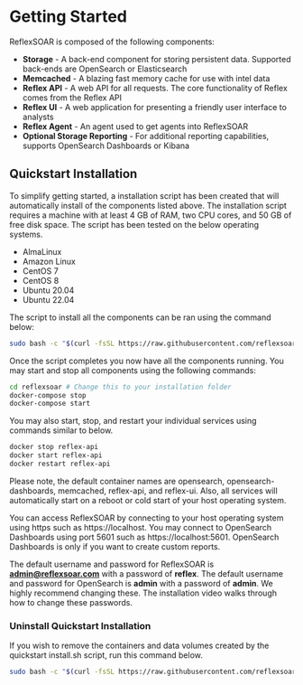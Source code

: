 # Getting Started

ReflexSOAR is composed of the following components:

- **Storage** - A back-end component for storing persistent data. Supported back-ends are OpenSearch or Elasticsearch
- **Memcached** - A blazing fast memory cache for use with intel data
- **Reflex API** - A web API for all requests. The core functionality of Reflex comes from the Reflex API
- **Reflex UI** - A web application for presenting a friendly user interface to analysts
- **Reflex Agent** - An agent used to get agents into ReflexSOAR
- **Optional Storage Reporting** - For additional reporting capabilities, supports OpenSearch Dashboards or Kibana

## Quickstart Installation

To simplify getting started, a installation script has been created that will automatically install of the components listed above. The installation script requires a machine with at least 4 GB of RAM, two CPU cores, and 50 GB of free disk space. The script has been tested on the below operating systems.

- AlmaLinux
- Amazon Linux
- CentOS 7
- CentOS 8
- Ubuntu 20.04
- Ubuntu 22.04

The script to install all the components can be ran using the command below:

```bash
sudo bash -c "$(curl -fsSL https://raw.githubusercontent.com/reflexsoar/reflex-docs/main/quickstart/install.sh)"
```

Once the script completes you now have all the components running. You may start and stop all components using the following commands:

```bash
cd reflexsoar # Change this to your installation folder
docker-compose stop
docker-compose start
```

You may also start, stop, and restart your individual services using commands similar to below.

```bash
docker stop reflex-api
docker start reflex-api
docker restart reflex-api
```

Please note, the default container names are opensearch, opensearch-dashboards, memcached, reflex-api, and reflex-ui. Also, all services will automatically start on a reboot or cold start of your host operating system.

You can access ReflexSOAR by connecting to your host operating system using https such as https://localhost. You may connect to OpenSearch Dashboards using port 5601 such as https://localhost:5601. OpenSearch Dashboards is only if you want to create custom reports.

The default username and password for ReflexSOAR is **admin@reflexsoar.com** with a password of **reflex**. The default username and password for OpenSearch is **admin** with a password of **admin**. We highly recommend changing these. The installation video walks through how to change these passwords.

### Uninstall Quickstart Installation

If you wish to remove the containers and data volumes created by the quickstart install.sh script, run this command below.

```bash
sudo bash -c "$(curl -fsSL https://raw.githubusercontent.com/reflexsoar/reflex-docs/main/quickstart/uninstall.sh)"
```

